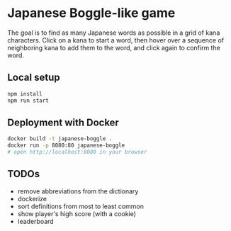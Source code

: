 # Japanese Boggle-like game

The goal is to find as many Japanese words as possible in a grid of kana characters.
Click on a kana to start a word, then hover over a sequence of neighboring kana to add them to the word,
and click again to confirm the word.

## Local setup

```bash
npm install
npm run start
```

## Deployment with Docker

```bash
docker build -t japanese-boggle .
docker run -p 8080:80 japanese-boggle
# open http://localhost:8080 in your browser
```

## TODOs

- remove abbreviations from the dictionary
- dockerize
- sort definitions from most to least common
- show player's high score (with a cookie)
- leaderboard